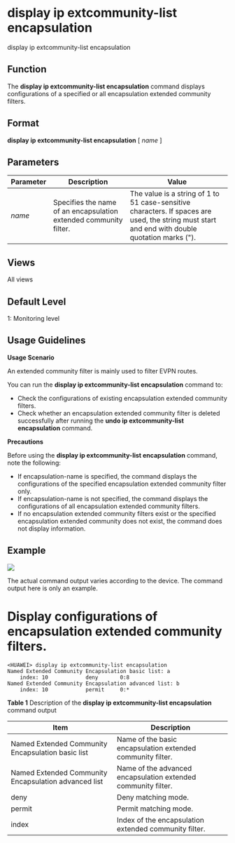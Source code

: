 display ip extcommunity-list encapsulation
==========================================

display ip extcommunity-list encapsulation

Function
--------

The **display ip extcommunity-list encapsulation** command displays configurations of a specified or all encapsulation extended community filters.



Format
------

**display ip extcommunity-list encapsulation** [ *name* ]



Parameters
----------

| Parameter | Description | Value |
| --- | --- | --- |
| *name* | Specifies the name of an encapsulation extended community filter. | The value is a string of 1 to 51 case-sensitive characters. If spaces are used, the string must start and end with double quotation marks ("). |




Views
-----

All views



Default Level
-------------

1: Monitoring level



Usage Guidelines
----------------

**Usage Scenario**

An extended community filter is mainly used to filter EVPN routes.

You can run the
**display ip extcommunity-list encapsulation** command to:

* Check the configurations of existing encapsulation extended community filters.
* Check whether an encapsulation extended community filter is deleted successfully after running the **undo ip extcommunity-list encapsulation** command.

**Precautions**

Before using the **display ip extcommunity-list encapsulation** command, note the following:

* If encapsulation-name is specified, the command displays the configurations of the specified encapsulation extended community filter only.
* If encapsulation-name is not specified, the command displays the configurations of all encapsulation extended community filters.
* If no encapsulation extended community filters exist or the specified encapsulation extended community does not exist, the command does not display information.



Example
-------

![](../public_sys-resources/note_3.0-en-us.png)
 

The actual command output varies according to the device. The command output here is only an example.



# Display configurations of encapsulation extended community filters.
```
<HUAWEI> display ip extcommunity-list encapsulation
Named Extended Community Encapsulation basic list: a
    index: 10            deny       0:8
Named Extended Community Encapsulation advanced list: b
    index: 10            permit     0:*

```


**Table 1** Description of the
**display ip extcommunity-list encapsulation** command output

| Item | Description |
| --- | --- |
| Named Extended Community Encapsulation basic list | Name of the basic encapsulation extended community filter. |
| Named Extended Community Encapsulation advanced list | Name of the advanced encapsulation extended community filter. |
| deny | Deny matching mode. |
| permit | Permit matching mode. |
| index | Index of the encapsulation extended community filter. |